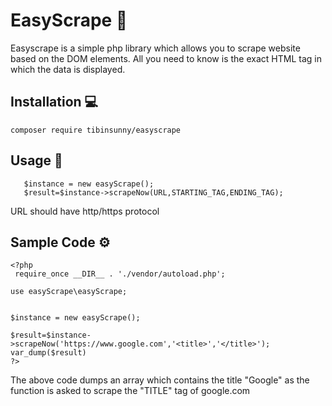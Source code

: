 # EasyScrape 🚀
Easyscrape is a simple php library which allows you to scrape website based on the DOM elements. All you need to know is the exact HTML tag in which the data is displayed.

## Installation 💻
`composer require tibinsunny/easyscrape`  
## Usage 🔨
``` use easyScrape\easyScrape;     
   $instance = new easyScrape();
   $result=$instance->scrapeNow(URL,STARTING_TAG,ENDING_TAG); 
```
URL should have http/https protocol

## Sample Code ⚙
```
<?php
 require_once __DIR__ . './vendor/autoload.php';

use easyScrape\easyScrape;


$instance = new easyScrape();

$result=$instance->scrapeNow('https://www.google.com','<title>','</title>');
var_dump($result)
?>
```
The above code dumps an array which contains the title "Google" as the function is asked to scrape the "TITLE" tag of google.com
